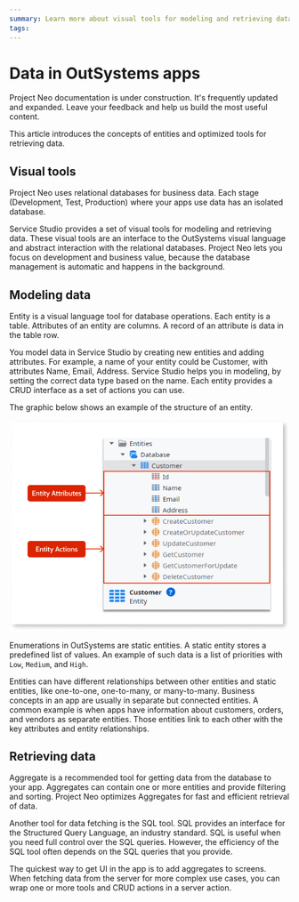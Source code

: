 ```yaml
---
summary: Learn more about visual tools for modeling and retrieving data.
tags:
---
```


# Data in OutSystems apps

<div class="info" markdown="1">

Project Neo documentation is under construction. It's frequently updated and expanded. Leave your feedback and help us build the most useful content.

</div>

This article introduces the concepts of entities and optimized tools for retrieving data.

## Visual tools

Project Neo uses relational databases for business data. Each stage (Development, Test, Production) where your apps use data has an isolated database.

Service Studio provides a set of visual tools for modeling and retrieving data. These visual tools are an interface to the OutSystems visual language and abstract interaction with the relational databases. Project Neo lets you focus on development and business value, because the database management is automatic and happens in the background.

## Modeling data

Entity is a visual language tool for database operations. Each entity is a table. Attributes of an entity are columns. A record of an attribute is data in the table row.  

You model data in Service Studio by creating new entities and adding attributes. For example, a name of your entity could be Customer, with attributes Name, Email, Address. Service Studio helps you in modeling, by setting the correct data type based on the name. Each entity provides a CRUD interface as a set of actions you can use.

The graphic below shows an example of the structure of an entity.

![Entity structure](images/data-entity-ss.png)

Enumerations in OutSystems are static entities. A static entity stores a predefined list of values. An example of such data is a list of priorities with `Low`, `Medium`, and `High`.

Entities can have different relationships between other entities and static entities, like one-to-one, one-to-many, or many-to-many. Business concepts in an app are usually in separate but connected entities. A common example is when apps have information about customers, orders, and vendors as separate entities. Those entities link to each other with the key attributes and entity relationships.

## Retrieving data

Aggregate is a recommended tool for getting data from the database to your app. Aggregates can contain one or more entities and provide filtering and sorting. Project Neo optimizes Aggregates for fast and efficient retrieval of data.

Another tool for data fetching is the SQL tool. SQL provides an interface for the Structured Query Language, an industry standard. SQL is useful when you need full control over the SQL queries. However, the efficiency of the SQL tool often depends on the SQL queries that you provide.

The quickest way to get UI in the app is to add aggregates to screens. When fetching data from the server for more complex use cases, you can wrap one or more tools and CRUD actions in a server action.
